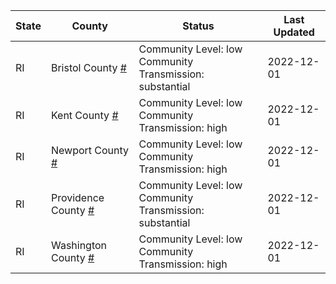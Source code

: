 State | County | Status | Last Updated
--- | --- | --- | --- 
RI | Bristol County <a href="#bristol_county">#</a> | <a name="bristol_county"></a>Community Level: low<br/>Community Transmission: substantial | 2022-12-01
RI | Kent County <a href="#kent_county">#</a> | <a name="kent_county"></a>Community Level: low<br/>Community Transmission: high | 2022-12-01
RI | Newport County <a href="#newport_county">#</a> | <a name="newport_county"></a>Community Level: low<br/>Community Transmission: high | 2022-12-01
RI | Providence County <a href="#providence_county">#</a> | <a name="providence_county"></a>Community Level: low<br/>Community Transmission: substantial | 2022-12-01
RI | Washington County <a href="#washington_county">#</a> | <a name="washington_county"></a>Community Level: low<br/>Community Transmission: high | 2022-12-01
